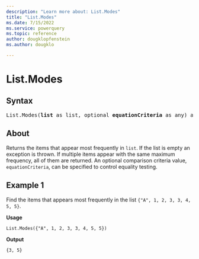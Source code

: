 ```yaml
---
description: "Learn more about: List.Modes"
title: "List.Modes"
ms.date: 7/15/2022
ms.service: powerquery
ms.topic: reference
author: dougklopfenstein
ms.author: dougklo

---
```

# List.Modes

## Syntax

<pre>
List.Modes(<b>list</b> as list, optional <b>equationCriteria</b> as any) as list
</pre>
  
## About

Returns the items that appear most frequently in `list`. If the list is empty an exception is thrown. If multiple items appear with the same maximum frequency, all of them are returned. An optional comparison criteria value, `equationCriteria`, can be specified to control equality testing.

## Example 1

Find the items that appears most frequently in the list `{"A", 1, 2, 3, 3, 4, 5, 5}`.

**Usage**

```powerquery-m
List.Modes({"A", 1, 2, 3, 3, 4, 5, 5})
```

**Output**

`{3, 5}`
